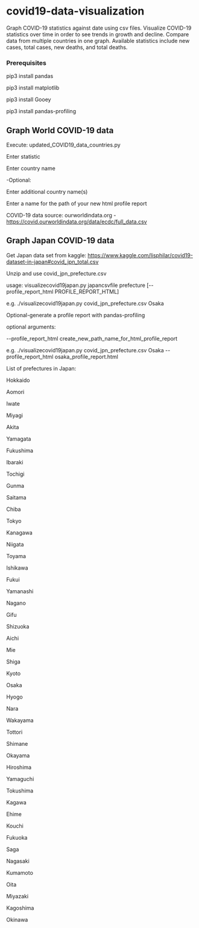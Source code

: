 # covid19-data-visualization
Graph COVID-19 statistics against date using csv files. Visualize COVID-19 statistics over time in order to see trends in growth and decline. Compare data from multiple countries in one graph. Available statistics include new cases, total cases, new deaths, and total deaths.

### Prerequisites

pip3 install pandas

pip3 install matplotlib

pip3 install Gooey

pip3 install pandas-profiling

## Graph World COVID-19 data

Execute: updated_COVID19_data_countries.py

Enter statistic

Enter country name

-Optional:

Enter additional country name(s)

Enter a name for the path of your new html profile report

COVID-19 data source: ourworldindata.org - https://covid.ourworldindata.org/data/ecdc/full_data.csv

## Graph Japan COVID-19 data

Get Japan data set from kaggle: https://www.kaggle.com/lisphilar/covid19-dataset-in-japan#covid_jpn_total.csv

Unzip and use covid_jpn_prefecture.csv

usage: visualizecovid19japan.py japancsvfile prefecture [--profile_report_html PROFILE_REPORT_HTML]

  e.g. ./visualizecovid19japan.py covid_jpn_prefecture.csv Osaka 

Optional-generate a profile report with pandas-profiling

optional arguments:

  --profile_report_html create_new_path_name_for_html_profile_report

  e.g. ./visualizecovid19japan.py covid_jpn_prefecture.csv Osaka --profile_report_html osaka_profile_report.html

List of prefectures in Japan:

Hokkaido

Aomori

Iwate

Miyagi

Akita

Yamagata

Fukushima

Ibaraki

Tochigi

Gunma

Saitama

Chiba

Tokyo

Kanagawa

Niigata

Toyama

Ishikawa

Fukui

Yamanashi

Nagano

Gifu

Shizuoka

Aichi

Mie

Shiga

Kyoto

Osaka

Hyogo

Nara

Wakayama

Tottori

Shimane

Okayama

Hiroshima

Yamaguchi

Tokushima

Kagawa

Ehime

Kouchi

Fukuoka

Saga

Nagasaki

Kumamoto

Oita

Miyazaki

Kagoshima

Okinawa

